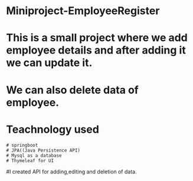 # Miniproject-EmployeeRegister
# This is a small project where we add employee details and after adding it we can update it.
# We can also delete data of employee.
# Teachnology used
    # springboot
    # JPA((Java Persistence API)
    # Mysql as a database
    # Thymeleaf for UI
#I created API for adding,editing and deletion of data.
